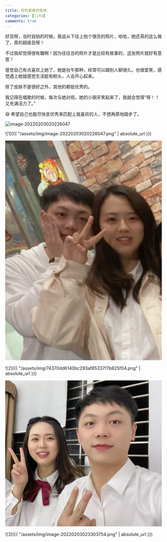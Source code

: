 ```yaml
---
title: 可可爱爱的百师
categories: [life]
comments: true
---
```


好丑呀，当时自拍的时候，我说从下往上拍个很丑的照片，哈哈，她还真的这么做了，真的超级丑呀！

不过我却觉得很有趣啊！因为往往丑的照片才是比较有故事的，这张照片就好有意思！

感觉自己有点喜欢上她了，她是社牛那种，经常可以跟别人聊很久。也很爱笑，感觉遇上她就感觉生活挺有盼头，人会开心起来。

除了皮肤不是很好之外，其他的都挺优秀的。

我记得在唱歌的时候，每次与她对视，她的小钢牙笑起来了，我就会觉得“呀！！又充满活力了。”

😄 希望自己也能尽快变优秀来匹配上我喜欢的人，不想再原地踏步了。

![image-20220203020226047](assets/img/image-20220203020226047.png)

![1]({{ "/assets/img/image-20220203020226047.png" | absolute_url }})

![74370dd6140bc293af85337f7b825f04](assets/img/74370dd6140bc293af85337f7b825f04.png)

![2]({{ "/assets/img/74370dd6140bc293af85337f7b825f04.png" | absolute_url }})

![image-20220203023303754](assets/img/image-20220203023303754.png)

![3]({{ "/assets/img/image-20220203023303754.png" | absolute_url }})
